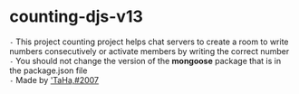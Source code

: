 # counting-djs-v13
`-` This project counting project helps chat servers to create a room to write numbers consecutively or activate members by writing the correct number
<br>`-` You should not change the version of the __mongoose__ package that is in the package.json file
<br>`-` Made by ['TaHa,#2007](https://discord.com/users/681398021824839700)
